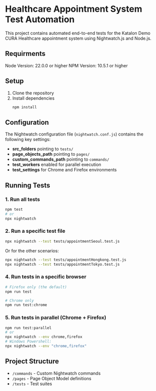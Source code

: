 # Healthcare Appointment System Test Automation

This project contains automated end-to-end tests for the Katalon Demo CURA Healthcare appointment system using Nightwatch.js and Node.js.

## Requirments

Node Version: 22.0.0 or higher
NPM Version: 10.5.1 or higher

## Setup

1. Clone the repository
2. Install dependencies
   ```bash
   npm install
   ```

## Configuration

The Nightwatch configuration file (`nightwatch.conf.js`) contains the following key settings:

- **src_folders** pointing to `tests/`
- **page_objects_path** pointing to `pages/`
- **custom_commands_path** pointing to `commands/`
- **test_workers** enabled for parallel execution
- **test_settings** for Chrome and Firefox environments

## Running Tests

### 1. Run all tests

```bash
npm test
# or
npx nightwatch
```

### 2. Run a specific test file

```bash
npx nightwatch --test tests/appointmentSeoul.test.js
```

Or for the other scenarios:

```bash
npx nightwatch --test tests/appointmentHongkong.test.js
npx nightwatch --test tests/appointmentTokyo.test.js
```

### 4. Run tests in a specific browser

```bash
# Firefox only (the default)
npm run test

# Chrome only
npm run test:chrome
```

### 5. Run tests in parallel (Chrome + Firefox)

```bash
npm run test:parallel
# or
npx nightwatch --env chrome,firefox
# Windows Powershell:
npx nightwatch --env "chrome,firefox"
```

## Project Structure

- `/commands` - Custom Nightwatch commands
- `/pages` - Page Object Model definitions
- `/tests` - Test suites
